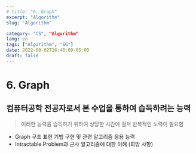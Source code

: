 ```yaml
---
# title: "6. Graph"
excerpt: "Algorithm"
slug: "Algorithm"

category: "CS", "Algorithm"
lang: en
tags: ["Algorithm", "SG"]
date: 2022-08-02T16:48:09-05:00
draft: false
---
```


# 6. Graph

## 컴퓨터공학 전공자로서 본 수업을 통하여 습득하려는 능력

> 이러한 능력을 습득하기 위하여 상당한 시간에 걸쳐 반복적인 노력이 필요함

- Graph 구조 표현 기법 구현 및 관련 알고리즘 응용 능력
- Intractable Problem과 근사 알고리즘에 대한 이해 (희망 사항)
